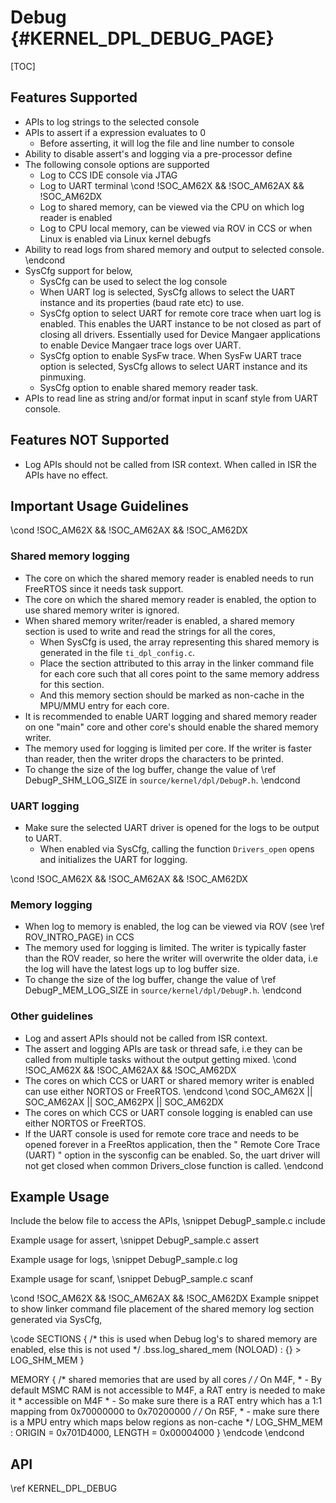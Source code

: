 # Debug {#KERNEL_DPL_DEBUG_PAGE}

[TOC]

## Features Supported

- APIs to log strings to the selected console
- APIs to assert if a expression evaluates to 0
  - Before asserting, it will log the file and line number to console
- Ability to disable assert's and logging via a pre-processor define
- The following console options are supported
  - Log to CCS IDE console via JTAG
  - Log to UART terminal
\cond !SOC_AM62X && !SOC_AM62AX && !SOC_AM62DX
  - Log to shared memory, can be viewed via the CPU on which log reader is enabled
  - Log to CPU local memory, can be viewed via ROV in CCS or when Linux is enabled via Linux kernel debugfs
- Ability to read logs from shared memory and output to selected console.
\endcond
- SysCfg support for below,
  - SysCfg can be used to select the log console
  - When UART log is selected, SysCfg allows to select the UART instance and its properties (baud rate etc) to use.
  - SysCfg option to select UART for remote core trace when uart log is enabled. This enables the UART instance to be not closed as part of closing all drivers. Essentially used for Device Mangaer applications to enable Device Mangaer trace logs over UART.
  - SysCfg option to enable SysFw trace. When SysFw UART trace option is selected, SysCfg allows to select UART instance and its pinmuxing.
  - SysCfg option to enable shared memory reader task.
- APIs to read line as string and/or format input in scanf style from UART console.

## Features NOT Supported

- Log APIs should not be called from ISR context. When called in ISR the APIs have no effect.

## Important Usage Guidelines

\cond !SOC_AM62X && !SOC_AM62AX && !SOC_AM62DX
### Shared memory logging
- The core on which the shared memory reader is enabled needs to run FreeRTOS since it needs task support.
- The core on which the shared memory reader is enabled, the option to use shared memory writer is ignored.
- When shared memory writer/reader is enabled, a shared memory section is used to write and read the strings for all the cores,
  - When SysCfg is used, the array representing this shared memory is generated in the file `ti_dpl_config.c`.
  - Place the section attributed to this array in the linker command file for each core such that all cores point to
    the same memory address for this section.
  - And this memory section should be marked as non-cache in the MPU/MMU entry for each core.
- It is recommended to enable UART logging and shared memory reader on one "main" core and other core's
  should enable the shared memory writer.
- The memory used for logging is limited per core. If the writer is faster than reader, then the writer drops the
  characters to be printed.
- To change the size of the log buffer, change the value of \ref DebugP_SHM_LOG_SIZE in `source/kernel/dpl/DebugP.h`.
\endcond

### UART logging
- Make sure the selected UART driver is opened for the logs to be output to UART.
  - When enabled via SysCfg, calling the function `Drivers_open` opens and initializes the UART for logging.

\cond !SOC_AM62X && !SOC_AM62AX && !SOC_AM62DX
### Memory logging
- When log to memory is enabled, the log can be viewed via ROV (see \ref ROV_INTRO_PAGE) in CCS
- The memory used for logging is limited. The writer is typically faster than the ROV reader, so here the writer will overwrite
  the older data, i.e the log will have the latest logs up to log buffer size.
- To change the size of the log buffer, change the value of \ref DebugP_MEM_LOG_SIZE in `source/kernel/dpl/DebugP.h`.
\endcond

### Other guidelines
- Log and assert APIs should not be called from ISR context.
- The assert and logging APIs are task or thread safe, i.e they can be called from multiple tasks without the
  output getting mixed.
\cond !SOC_AM62X && !SOC_AM62AX && !SOC_AM62DX
- The cores on which CCS or UART or shared memory writer is enabled can use either NORTOS or FreeRTOS.
\endcond
\cond SOC_AM62X || SOC_AM62AX || SOC_AM62PX || SOC_AM62DX
- The cores on which CCS or UART console logging is enabled can use either NORTOS or FreeRTOS.
- If the UART console is used for remote core trace and needs to be opened forever in a FreeRtos application, then
the " Remote Core Trace (UART) " option in the sysconfig can be enabled. So, the uart driver will not get closed when
common Drivers_close function is called.
\endcond
## Example Usage

Include the below file to access the APIs,
\snippet DebugP_sample.c include

Example usage for assert,
\snippet DebugP_sample.c assert

Example usage for logs,
\snippet DebugP_sample.c log

Example usage for scanf,
\snippet DebugP_sample.c scanf

\cond !SOC_AM62X && !SOC_AM62AX && !SOC_AM62DX
Example snippet to show linker command file placement of the shared memory log section generated via SysCfg,

\code
SECTIONS
{
    /* this is used when Debug log's to shared memory are enabled, else this is not used */
    .bss.log_shared_mem  (NOLOAD) : {} > LOG_SHM_MEM
}

MEMORY
{
    /* shared memories that are used by all cores */
    /* On M4F,
     * - By default MSMC RAM is not accessible to M4F, a RAT entry is needed to make it
     *   accessible on M4F
     * - So make sure there is a RAT entry which has a 1:1 mapping from 0x70000000 to 0x70200000
     */
    /* On R5F,
     * - make sure there is a MPU entry which maps below regions as non-cache
     */
    LOG_SHM_MEM  : ORIGIN = 0x701D4000, LENGTH = 0x00004000
}
\endcode
\endcond

## API

\ref KERNEL_DPL_DEBUG
